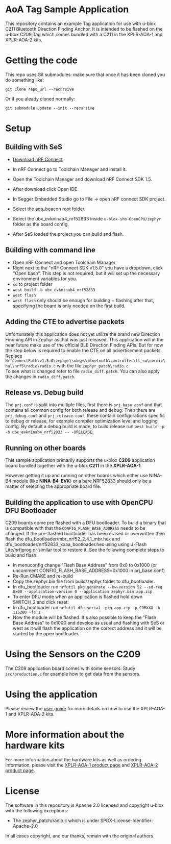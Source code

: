 # AoA Tag Sample Application
This repository contains an example Tag application for use with u-blox C211 Bluetooth Direction Finding Anchor. It is intended to be flashed on the u-blox C209 Tag which comes bundled with a C211 in the XPLR-AOA-1 and XPLR-AOA-2 kits. 

# Getting the code
This repo uses Git submodules: make sure that once it has been cloned you do something like:

`git clone repo_url --recursive`

Or if you aleady cloned normally:

`git submodule update --init --recursive`

# Setup
## Building with SeS
- [Download nRF Connect](https://developer.nordicsemi.com/nRF_Connect_SDK/doc/1.5.1/nrf/gs_assistant.html#gs-assistant)
- In nRF Connect go to Toolchain Manager and install it.
- Open the Toolchain Manager and download nRF Connect SDK 1.5.
- After download click Open IDE.
- In Segger Embedded Studio go to File -> open nRF connect SDK project.
- Select the aoa_beacon root folder.
- Select the ubx_evkninab4_nrf52833 inside `u-blox-sho-OpenCPU/zephyr` folder as the board config.

- After SeS loaded the project you can build and flash.


## Building with command line
- Open nRF Connect and open Toolchain Manager
- Right next to the "nRF Connect SDK v1.5.0" you have a dropdown, click "Open bash". This step is not required, but it will set up the necessary environment variables for you.
- `cd` to project folder
- `west build -b ubx_evkninab4_nrf52833`
- `west flash` 
- `west flash` only should be enough for building + flashing after that, specifying the board is only needed on the first build. 

## Adding the CTE to advertise packets
Unfortunately this application does not yet utilize the brand new Direction Findning API in Zephyr as that was just released. This application will in the near future make use of the official BLE Direction Finding APIs. But for now the step below is required to enable the CTE on all advertisement packets.
Replace `NrfConnectPath\v1.5.0\zephyr\subsys\bluetooth\controller\ll_sw\nordic\hal\nrf5\radio\radio.c` with the file `zephyr_patch\radio.c`.  
To see what is changed refer to file `radio_diff.patch`. You can also apply the changes in `radio_diff.patch`.

## Release vs. Debug build
The `prj.conf` is split into multiple files, first there is `prj_base.conf` and that contains all common config for both release and debug.
Then there are `prj_debug.conf` and `prj_release.conf`, these contain configurations specific to debug or release, for example compiler optimization level and logging config. By default a debug build is made, to build release run `west build -p -b ubx_evkninab4_nrf52833 -- -DRELEASE`.

## Running on other boards
This sample application primarily supports the u-blox **C209** application board bundled together with the u-blox **C211** in the **XPLR-AOA-1**. 

However getting it up and running on other boards which either use NINA-B4 module (like **NINA-B4-EVK**) or a bare NRF52833 should only be a matter of selecting the appropriate board file.

## Building the application to use with OpenCPU DFU Bootloader
C209 boards come pre flashed with a DFU bootloader. To build a binary that is compatible with that the `CONFIG_FLASH_BASE_ADDRESS` needs to be changed. If the pre-flashed bootloader has been erased or overwritten then flash the dfu_bootloader/mbr_nrf52_2.4.1_mbr.hex and dfu_bootloader/nrf52833_xxaa_bootloader.hex using using J-Flash Lite/nrfjprog or similar tool to restore it. See the following complete steps to build and flash.
- In menuconfig change "Flash Base Address" from 0x0 to 0x1000 (or uncomment CONFIG_FLASH_BASE_ADDRESS=0x1000 in prj_base.conf)
- Re-Run CMAKE and re-build
- Copy the zephyr.bin file from build/zephyr folder to dfu_bootloader.
- In dfu_bootloader run `nrfutil pkg generate --hw-version 52 --sd-req 0x00 --application-version 0 --application zephyr.bin app.zip`
- To enter DFU mode when an application is flashed hold down SWITCH_2 and click reset.
- In dfu_bootloader run `nrfutil dfu serial -pkg app.zip -p COMXXX -b 115200 -fc 1`
- Now the module will be flashed. It's also possible to keep the "Flash Base Address" to 0x1000 and develop as usual and flashing with SeS or west as it will flash the application on the correct address and it will be started by the open bootloader.

# Using the Sensors on the C209
The C209 application board comes with some sensors. Study `src/production.c` for example how to get data from the sensors.

# Using the application
Please review the [user guide](https://www.u-blox.com/en/docs/UBX-21004616) for more details on how to use the XPLR-AOA-1 and XPLR-AOA-2 kits. 

# More information about the hardware kits
For more information about the hardware kits as well as ordering information, please visit the [XPLR-AOA-1 product page](https://www.u-blox.com/en/product/xplr-aoa-1-kit) and [XPLR-AOA-2 product page](https://www.u-blox.com/en/product/xplr-aoa-2-kit).

# License
The software in this repository is Apache 2.0 licensed and copyright u-blox with the following exceptions:
- The zephyr_patch/radio.c which is under SPDX-License-Identifier: Apache-2.0

In all cases copyright, and our thanks, remain with the original authors.
